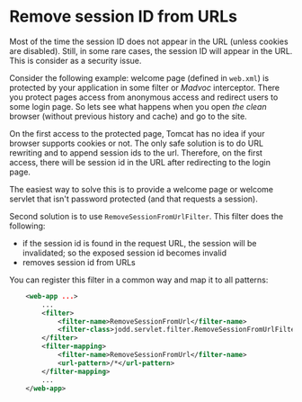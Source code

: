 # Remove session ID from URLs

Most of the time the session ID does not appear in the URL (unless
cookies are disabled). Still, in some rare cases, the session ID will
appear in the URL. This is consider as a security issue.

Consider the following example: welcome page (defined in `web.xml`) is
protected by your application in some filter or *Madvoc* interceptor.
There you protect pages access from anonymous access and redirect users
to some login page. So lets see what happens when you open *the clean*
browser (without previous history and cache) and go to the site.

On the first access to the protected page, Tomcat has no idea if your
browser supports cookies or not. The only safe solution is to do
URL rewriting and to append session ids to the url.
Therefore, on the first access, there will be session id in
the URL after redirecting to the login page.

The easiest way to solve this is to provide a welcome page or welcome
servlet that isn't password protected (and that requests a session).

Second solution is to use `RemoveSessionFromUrlFilter`. This filter does
the following:

* if the session id is found in the request URL, the session will be
  invalidated; so the exposed session id becomes invalid
* removes session id from URLs

You can register this filter in a common way and map it to all patterns:

~~~~~ xml
    <web-app ...>
    	...
    	<filter>
    		<filter-name>RemoveSessionFromUrl</filter-name>
    		<filter-class>jodd.servlet.filter.RemoveSessionFromUrlFilter</filter-class>
    	</filter>
    	<filter-mapping>
    		<filter-name>RemoveSessionFromUrl</filter-name>
    		<url-pattern>/*</url-pattern>
    	</filter-mapping>
    	...
    </web-app>
~~~~~
